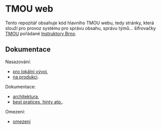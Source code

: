 # TMOU web

Tento repozitář obsahuje kód hlavního TMOU webu, tedy stránky, která slouží pro provoz systému pro správu obsahu, správu týmů... 
šifrovačky [TMOU](https://www.tmou.cz) pořádané [Instruktory Brno](https://www.instruktori.cz/).

## Dokumentace

Nasazování:
- [pro lokální vývoj](Docs/LocalDeploy.md),
- [na produkci](Docs/ProductionDeploy.md).

Dokumentace:
- [architektura](Docs/Architecture.md),
- [best pratices, hinty atp.](Docs/Hints.md).

Omezení:
- [omezení](Docs/Limitations.md)
